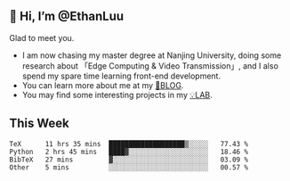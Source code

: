 ## 👋 Hi, I’m @EthanLuu

Glad to meet you.

- I am now chasing my master degree at Nanjing University, doing some research about 「Edge Computing & Video Transmission」, and I also spend my spare time learning front-end development.
- You can learn more about me at my [📝BLOG](https://blog.ethanloo.cn).
- You may find some interesting projects in my [💡LAB](https://lab.ethanloo.cn).

## This Week
<!--START_SECTION:waka-->

```text
TeX      11 hrs 35 mins  ███████████████████▒░░░░░   77.43 %
Python   2 hrs 45 mins   ████▓░░░░░░░░░░░░░░░░░░░░   18.46 %
BibTeX   27 mins         ▓░░░░░░░░░░░░░░░░░░░░░░░░   03.09 %
Other    5 mins          ░░░░░░░░░░░░░░░░░░░░░░░░░   00.57 %
```

<!--END_SECTION:waka-->

